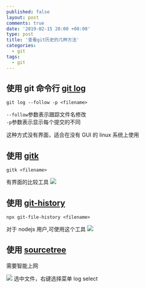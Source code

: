 ```yaml
---
published: false
layout: post
comments: true
date: '2019-02-15 20:00 +08:00'
type: post
title: '查看git历史的几种方法'
categories:
  - git
tags:
  - git
---
```


## 使用 git 命令行 [git log](https://www.git-scm.com/docs/git-log)

`git log --follow -p <filename>`

`--follow`参数表示跟踪文件名修改  
`-p`参数表示显示每个提交的不同

这种方式没有界面，适合在没有 GUI 的 linux 系统上使用

## 使用 [gitk](https://git-scm.com/docs/gitk)

`gitk <filename>`

有界面的比较工具
![](https://upload-images.jianshu.io/upload_images/618971-e1bde85ebf81c8ca.png?imageMogr2/auto-orient/strip%7CimageView2/2/w/1000/format/webp)

## 使用 [git-history](https://github.com/pomber/git-history)

`npx git-file-history <filename>`

对于 nodejs 用户,可使用这个工具
![](https://githistory.xyz/static/media/demo.165514d4.gif)

## 使用 [sourcetree](https://www.sourcetreeapp.com/)

需要智能上网

![](https://images2015.cnblogs.com/blog/569926/201701/569926-20170109094350088-888526871.png)
选中文件，右键选择菜单 log select
